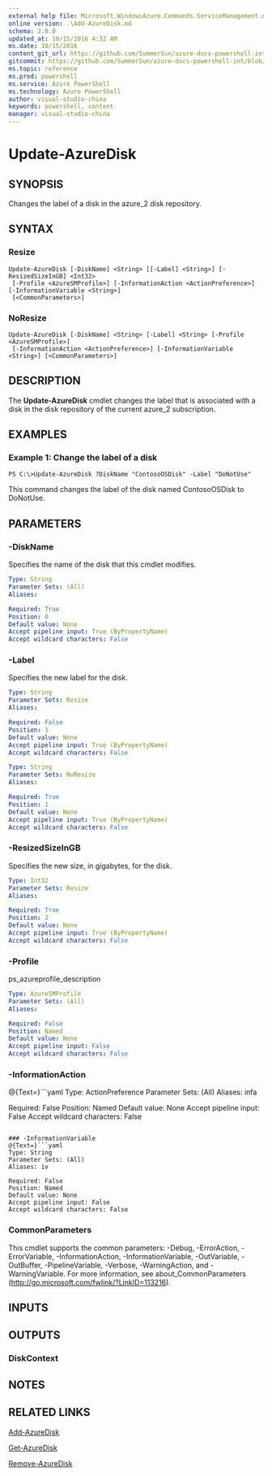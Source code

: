 ```yaml
---
external help file: Microsoft.WindowsAzure.Commands.ServiceManagement.dll-Help.xml
online version: .\Add-AzureDisk.md
schema: 2.0.0
updated_at: 10/15/2016 4:32 AM
ms.date: 10/15/2016
content_git_url: https://github.com/SummerSun/azure-docs-powershell-int/blob/master/azureps-cmdlets-docs/ServiceManagement/Azure.Service/v1.0/CmdletMDs/Update-AzureDisk.md
gitcommit: https://github.com/SummerSun/azure-docs-powershell-int/blob/1bfd8e268acfc1799ad3f17c5a982578f54443cf/azureps-cmdlets-docs/ServiceManagement/Azure.Service/v1.0/CmdletMDs/Update-AzureDisk.md
ms.topic: reference
ms.prod: powershell
ms.service: Azure PowerShell
ms.technology: Azure PowerShell
author: visual-studio-china
keywords: powershell, content
manager: visual-studio-china
---
```


# Update-AzureDisk

## SYNOPSIS
Changes the label of a disk in the azure_2 disk repository.

## SYNTAX

### Resize
```
Update-AzureDisk [-DiskName] <String> [[-Label] <String>] [-ResizedSizeInGB] <Int32>
 [-Profile <AzureSMProfile>] [-InformationAction <ActionPreference>] [-InformationVariable <String>]
 [<CommonParameters>]
```

### NoResize
```
Update-AzureDisk [-DiskName] <String> [-Label] <String> [-Profile <AzureSMProfile>]
 [-InformationAction <ActionPreference>] [-InformationVariable <String>] [<CommonParameters>]
```

## DESCRIPTION
The **Update-AzureDisk** cmdlet changes the label that is associated with a disk in the disk repository of the current azure_2 subscription.

## EXAMPLES

### Example 1: Change the label of a disk
```
PS C:\>Update-AzureDisk ?DiskName "ContosoOSDisk" -Label "DoNotUse"
```

This command changes the label of the disk named ContosoOSDisk to DoNotUse.

## PARAMETERS

### -DiskName
Specifies the name of the disk that this cmdlet modifies.

```yaml
Type: String
Parameter Sets: (All)
Aliases: 

Required: True
Position: 0
Default value: None
Accept pipeline input: True (ByPropertyName)
Accept wildcard characters: False
```

### -Label
Specifies the new label for the disk.

```yaml
Type: String
Parameter Sets: Resize
Aliases: 

Required: False
Position: 1
Default value: None
Accept pipeline input: True (ByPropertyName)
Accept wildcard characters: False
```

```yaml
Type: String
Parameter Sets: NoResize
Aliases: 

Required: True
Position: 1
Default value: None
Accept pipeline input: True (ByPropertyName)
Accept wildcard characters: False
```

### -ResizedSizeInGB
Specifies the new size, in gigabytes, for the disk.

```yaml
Type: Int32
Parameter Sets: Resize
Aliases: 

Required: True
Position: 2
Default value: None
Accept pipeline input: True (ByPropertyName)
Accept wildcard characters: False
```

### -Profile
ps_azureprofile_description

```yaml
Type: AzureSMProfile
Parameter Sets: (All)
Aliases: 

Required: False
Position: Named
Default value: None
Accept pipeline input: False
Accept wildcard characters: False
```

### -InformationAction
@{Text=}```yaml
Type: ActionPreference
Parameter Sets: (All)
Aliases: infa

Required: False
Position: Named
Default value: None
Accept pipeline input: False
Accept wildcard characters: False
```

### -InformationVariable
@{Text=}```yaml
Type: String
Parameter Sets: (All)
Aliases: iv

Required: False
Position: Named
Default value: None
Accept pipeline input: False
Accept wildcard characters: False
```

### CommonParameters
This cmdlet supports the common parameters: -Debug, -ErrorAction, -ErrorVariable, -InformationAction, -InformationVariable, -OutVariable, -OutBuffer, -PipelineVariable, -Verbose, -WarningAction, and -WarningVariable. For more information, see about_CommonParameters (http://go.microsoft.com/fwlink/?LinkID=113216).

## INPUTS

## OUTPUTS

### DiskContext

## NOTES

## RELATED LINKS

[Add-AzureDisk](.\Add-AzureDisk.md)

[Get-AzureDisk](.\Get-AzureDisk.md)

[Remove-AzureDisk](.\Remove-AzureDisk.md)

